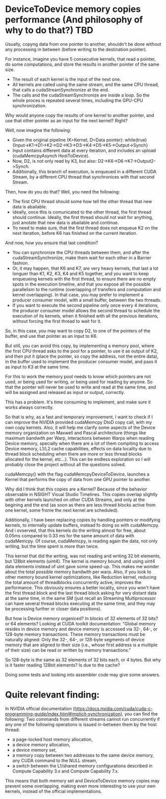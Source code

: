 # DeviceToDevice memory copies performance (And philosophy of why to do that?) TBD

Usually, copyng data from one pointer to another, shouldn't be done without any processing in between (before writing to the destination pointer). 

For instance, imagine you have 5 consecutive kernels, that read a pointer, do some computations, and store the results in another pointer of the same size. 
- The result of each kernel is the input of the next one.
- All kernels are called using the same stream, and the same CPU thread, that calls a cudaStreamSynchronize at the end.
- The calls and the cudaStreamSynchronize are inside a loop. So the whole proces is repeated several times, including the GPU-CPU synchronization.

Why would anyone copy the results of one kernel to another pointer, and use that other pointer as an input for the next kernel? Right?

Well, now imagine the following:
- Given the original pipeline (K=Kernel, D=Data pointer): while(true) {Input->K1->D1->K2->D2->K3->D3->K4->D5->K5->Output->Synch}
- Input contains different data at every iteration, and includes an upload (cudaMemcpyAsynch HostToDevice).
- Now, D2, is not only read by K3, but also: D2->K6->D6->K7->Output2->Synch.
- Additionally, this branch of execution, is enqueued in a different CUDA Stream, by a different CPU thread that synchronices with that second Stream.

Then, how do you do that? Well, you need the following:
- The first CPU thread should some how tell the other thread that new data is abailable.
- Ideally, once this is comunicated to the other thread, the first thread should continue. Ideally, the first thread should not wait for anything, just anotate that new data is abailable and continue.
- Yo need to make sure, that the first thread does not enqueue K2 on the next iteration, before K6 has finished on the current iteration.

And now, how you ensure that last condition?
- You can synchronize the CPU threads between them, and after the cudaStreamSynchronize, make them wait for each other in a Barrier fashion.
- Or, it may happen, that K6 and K7, are very heavy kernels, that last a lot longuer than K1, K2, K3, K4 and K5 together, and you want to keep enqueueing kernels with the first thread, to ensure there are no empty spots in the execution timeline, and that you expose all the possible parallelism to the runtime (overlapping of transfers and computation and kernel overlapping). In that case, you may prefer to implement a producer consumer model, with a small buffer, between the two threads.
- If you want to execute the second pipeline only once every 4 iterations, the producer consumer model allows the second thread to schedule the execution of its kernels, when it finished with all the previous iterations, without forcing the first thread to wait for it.

So, in this case, you may want to copy D2, to one of the pointers of the buffer, and use that pointer as an input to K6.

But still, you can avoid this copy, by implementing a memory pool, where the first CPU thread asks to the pool for a pointer, to use it as output of K2, and then put it (place the pointer, so copy the address, not the entire data), in the buffer used to implement the producer consumer model, and pass it as input to K3 at the same time.

For this to work the memory pool needs to know which pointers are not used, or being used for writing, or being used for reading by anyone. So that the pointer will never be used to write and read at the same time, and will be assigned and released as input or output, correctly.

This has a problem. It's time consuming to implement, and make sure it works always correctly.

So that is why, as a fast and temporary improvement, I want to check if I can improve the NVIDIA provided cudaMemcpy DtoD copy call, with my own copy kernels. Also, it will help me clarify some aspects of the Device memory organization on Maxwell and Pascal architecture (things like maximum bandwith per Warp, interactions between Warps when reading Device memory, specially when there are a lot of them compiting to access Device memory, L1/L2 cache capabilities, effects on data locality due to thread block scheduling when there are more or less thread blocks allocated for the kernel, etc...). This can be endless exploration so I will probably close the project without all the questions solved.

cudaMemcpy() with the flag cudaMemcpyDeviceToDevice, launches a Kernel that performs the copy of data from one GPU pointer to another.

Why did I think that this copies are a Kernel? Because of the behavior observable in NSIGHT Visual Studio Timelines. This copies overlap slightly with other kernels launched on other CUDA Streams, and only at the begining and the end (as soon as there are less thread blocks active from one kernel, some frome the next kernel are scheduled).

Additionally, I have been replacing copies by handling pointers or modifying kernels, to internally update buffers, instead fo doing so with cudaMemcpy. And i ovserved, that this kernels do the writing almost for free, about 0.05ms compared to 0.33 ms for the same amount of data with cudaMemcpy. Of course, cudaMemcpy, is reading again the data, not only writing, but the time spent is more than twice.

This kernel that did the writing, was not reading and writing 32 bit elements, but 128bit elements (uint4). The kernel is memory bound, and using uint4 data elements instead of uint gave some speed-up. This makes me wonder about the total possible memory bandwith per warp. Also, if you look to other memory bound kernel optimizations, like Reduction kernel, reducing the total amount of threadblocks concurrently active, improves the performance. This obviously ensures a better locality, since you won't have the first thread block and the last thread block asking for very distant data at the same time, in the same SM (just recall an Streaming Multiprocessor can have several thread blocks executing at the same time, and they may be processing further or closer data positions).

But how is Device memory organiced? In blocks of 32 elements of 32 bits? or 64 elements?
Looking at CUDA toolkit documentation: "Global memory resides in device memory and device memory is accessed via 32-, 64-, or 128-byte memory transactions. These memory transactions must be naturally aligned: Only the 32-, 64-, or 128-byte segments of device memory that are aligned to their size (i.e., whose first address is a multiple of their size) can be read or written by memory transactions."

So 128-byte is the same as 32 elements of 32 bits each, or 4 bytes. But why is it faster reading 128bit elements? Is due to the cache?

Doing some tests and looking into assembler code may give some answers.

# Quite relevant finding:
In NVIDIA official documentation (https://docs.nvidia.com/cuda/cuda-c-programming-guide/index.html#implicit-synchronization), you can find the following:
Two commands from different streams cannot run concurrently if any one of the following operations is issued in-between them by the host thread:

- a page-locked host memory allocation,
- a device memory allocation,
- a device memory set,
- a memory copy between two addresses to the same device memory,
any CUDA command to the NULL stream,
- a switch between the L1/shared memory configurations described in Compute Capability 3.x and Compute Capability 7.x.

This means that both memory set and DeviceToDevice memory copies may prevent some overlapping, making even more interesting to use your own kernels, instead of the official implementations.
